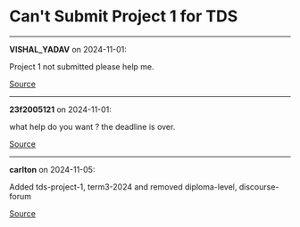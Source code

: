 # Can't Submit Project 1 for TDS


---

**VISHAL_YADAV** on 2024-11-01:

Project 1 not submitted please help me.

[Source](https://discourse.onlinedegree.iitm.ac.in/t/cant-submit-project-1-for-tds/154719/1)

---

**23f2005121** on 2024-11-01:

what help do you want ? the deadline is over.

[Source](https://discourse.onlinedegree.iitm.ac.in/t/cant-submit-project-1-for-tds/154719/2)

---

**carlton** on 2024-11-05:

Added tds-project-1, term3-2024 and removed diploma-level, discourse-forum

[Source](https://discourse.onlinedegree.iitm.ac.in/t/cant-submit-project-1-for-tds/154719/3)